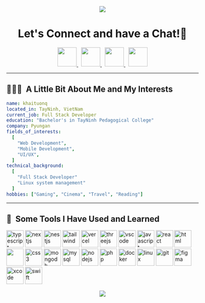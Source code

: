 <p align="center"><img src="https://capsule-render.vercel.app/api?type=waving&height=200&text=Hello%20everyone!&color=auto&fontSize=90"/></p>

<h1 align="center">
  Let's Connect and have a Chat!💬
</h1>

<div align="center">
  <a href="https://www.khaituonq.online">
    <img height="50" src="https://images-one-eta.vercel.app/icons/globe.svg"/>
  </a> &nbsp;
  <a href="https://www.linkedin.com/in/khaituonq/">
    <img height="50" src="https://images-one-eta.vercel.app/icons/linkedin.svg"/>
  </a> &nbsp;
  <a href="https://www.instagram.com/khai.tuonq/">
  <img height="50" src="https://images-one-eta.vercel.app/icons/instagram.svg"/>
  </a> &nbsp;
  <a href="https://www.facebook.com/nguyenkhaituonq/">
    <img height="50" src="https://images-one-eta.vercel.app/icons/facebook.svg"/>
  </a>
</div>

---

<h2> 👨🏻‍💻 &nbsp;A Little Bit About Me and My Interests</h2>

```yaml
name: khaituonq
located_in: TayNinh, VietNam
current_job: Full Stack Developer
education: "Bachelor's in TayNinh Pedagogical College"
company: Pyungan
fields_of_interests:
  [
    "Web Development",
    "Mobile Development",
    "UI/UX",
  ]
technical_background:
  [
    "Full Stack Developer"
    "Linux system management"
  ]
hobbies: ["Gaming", "Cinema", "Travel", "Reading"]
```

---  

<h2> 🚀 &nbsp;Some Tools I Have Used and Learned</h2>
<p align="left">
  <img src="https://images-one-eta.vercel.app/icons/typescript.svg" alt="typescript" width="45" height="45"/>   
  <img src="https://images-one-eta.vercel.app/icons/nextjs.svg" alt="nextjs" width="45" height="45"/>   
  <img src="https://images-one-eta.vercel.app/icons/nestjs.svg" alt="nestjs" width="45" height="45"/>   
  <img src="https://images-one-eta.vercel.app/icons/tailwind.svg" alt="tailwind" width="45" height="45"/>   
  <img src="https://images-one-eta.vercel.app/icons/vercel.svg" alt="vercel" width="45" height="45"/>   
  <img src="https://images-one-eta.vercel.app/icons/threejs.svg" alt="threejs" width="45" height="45"/>  
  <img src="https://images-one-eta.vercel.app/icons/vscode.svg" alt="vscode" width="45" height="45"/>
  <img src="https://images-one-eta.vercel.app/icons/javascript.svg" alt="javascript" width="45" height="45" />
  <img src="https://images-one-eta.vercel.app/icons/react.svg" alt="react" width="45" height="45" />
  <img src="https://images-one-eta.vercel.app/icons/html.svg" alt="html" width="45" height="45"/>
  <img src="https://images-one-eta.vercel.app/icons/bootstrap.svg" width="45" height="45" />
  <img src="https://images-one-eta.vercel.app/icons/css.svg" alt="css3" width="45" height="45" />
  <img src="https://images-one-eta.vercel.app/icons/mongodb.svg" alt="mongodb" width="45" height="45" />
  <img src="https://images-one-eta.vercel.app/icons/mysql.svg" alt="mysql" width="45" height="45" />
  <img src="https://images-one-eta.vercel.app/icons/nodejs.svg" alt="nodejs" width="45" height="45" />
  <img src="https://images-one-eta.vercel.app/icons/php.svg" alt="php" width="45" height="45"/>
  <img src="https://images-one-eta.vercel.app/icons/docker.svg" alt="docker" width="45" height="45"/>
  <img src="https://images-one-eta.vercel.app/icons/linux.svg" alt="linux" width="45" height="45"/>       
  <img src="https://images-one-eta.vercel.app/icons/git.svg" alt="git" width="45" height="45"/>
  <img src="https://images-one-eta.vercel.app/icons/figma.svg" alt="figma" width="45" height="45"/>   
  <img src="https://images-one-eta.vercel.app/icons/xcode.svg" alt="xcode" width="45" height="45"/>   
  <img src="https://images-one-eta.vercel.app/icons/swift.svg" alt="swift" width="45" height="45"/>   
  </p>
<p align="center">
  <img src="https://capsule-render.vercel.app/api?type=waving&color=auto&height=100&section=footer"/>
</p>
